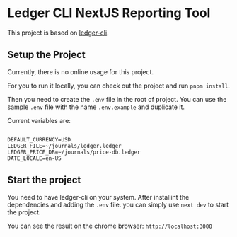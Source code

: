 # Ledger CLI NextJS Reporting Tool

This project is based on [ledger-cli](https://ledger-cli.org/).

## Setup the Project

Currently, there is no online usage for this project.

For you to run it locally, you can check out the project and run `pnpm install`.

Then you need to create the `.env` file in the root of project. You can use the sample `.env` file with the name `.env.example` and duplicate it.

Current variables are:

```

DEFAULT_CURRENCY=USD
LEDGER_FILE=~/journals/ledger.ledger
LEDGER_PRICE_DB=~/journals/price-db.ledger
DATE_LOCALE=en-US

```

## Start the project

You need to have ledger-cli on your system. After installint the dependencies and adding the `.env` file. you can simply use `next dev` to start the project.

You can see the result on the chrome browser: `http://localhost:3000`
